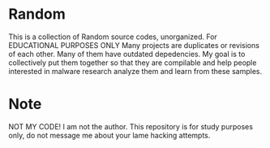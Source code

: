 # Random
This is a collection of Random source codes, unorganized. For EDUCATIONAL PURPOSES ONLY  Many projects are duplicates or revisions of each other. Many of them have outdated depedencies. My goal is to collectively put them together so that they are compilable and help people interested in malware research analyze them and learn from these samples.


# Note

NOT MY CODE! I am not the author. This repository is for study purposes only, do not message me about your lame hacking attempts.



